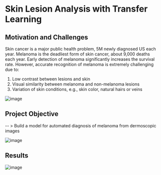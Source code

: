# Skin Lesion Analysis with Transfer Learning

## Motivation and Challenges
Skin cancer is a major public health problem, 5M newly diagnosed US each year. Melanoma is the deadliest form of skin cancer, about 9,000 deaths each year. Early detection of melanoma significantly increases the survival rate. However, accurate recognition of melanoma is extremely challenging due to:
1. Low contrast between lesions and skin
2. Visual similarity between melanoma and non-melanoma lesions
3. Variation of skin conditions, e.g., skin color, natural hairs or veins

![image](https://user-images.githubusercontent.com/22468194/170112802-eb51c7c7-bae4-425c-b3bf-e00357b14fee.png)

## Project Objective
-- > Build a model for automated diagnosis of melanoma from dermoscopic images

![image](https://user-images.githubusercontent.com/22468194/170112599-2b0f2a50-5152-4a2a-9455-9912234725d1.png)

## Results
![image](https://user-images.githubusercontent.com/22468194/170113019-b3fe41d0-9def-4808-92ef-b22ab874f96a.png)

